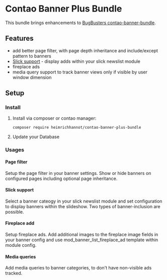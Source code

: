 # Contao Banner Plus Bundle 

This bundle brings enhancements to [BugBusters contao-banner-bundle](https://github.com/BugBuster1701/contao-banner-bundle).

## Features
- add better page filter, with page depth inheritance and include/except pattern to banners
- [Slick support](https://github.com/heimrichhannot/contao-slick-bundle) - display adds within your slick newslist module
- fireplace ads
- media query support to track banner views only if visible by user window dimension 

## Setup

### Install

1. Install via composer or contao manager:
    
    ```
    composer require heimrichhannot/contao-banner-plus-bundle
    ```
    
1. Update your Database

 
### Usages

#### Page filter

Setup the page filter in your banner settings. Show or hide banners on configured pages including optional page inheritance.

#### Slick support

Select a banner cateogy in your slick newslist module and set configuration to display banners within the slideshow. Two types of banner-inclusion are possible.

#### Fireplace add

Setup fireplace ads. Add additional images to the fireplace image fields in your banner config and use mod_banner_list_fireplace_ad template within module config.

#### Media queries 

Add media queries to banner categories, to don't have non-visible ads tracked.



